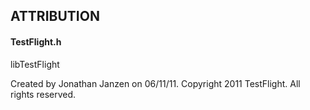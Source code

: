 ## ATTRIBUTION

#### TestFlight.h
libTestFlight

Created by Jonathan Janzen on 06/11/11.
Copyright 2011 TestFlight. All rights reserved.